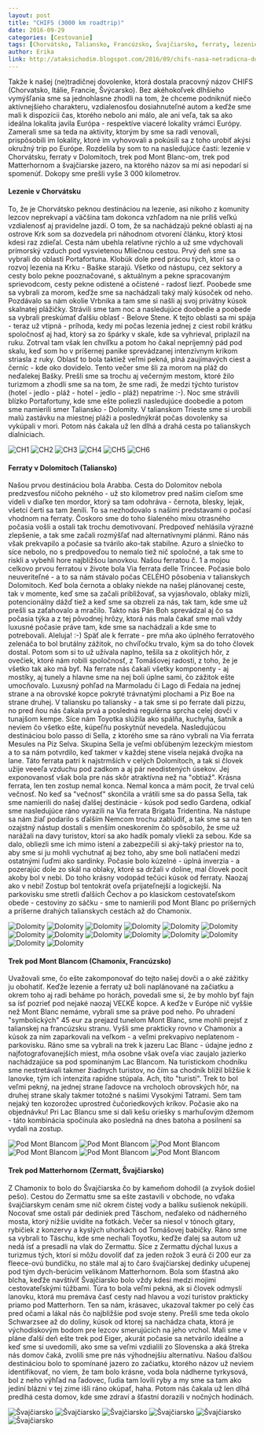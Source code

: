 ```yaml
---
layout: post
title: "CHIFS (3000 km roadtrip)"
date: 2016-09-29
categories: [Cestovanie]
tags: [Chorvátsko, Taliansko, Francúzsko, Švajčiarsko, ferraty, lezenie, Mont Blanc, Matterhorn, Dolomity]
author: Erika
link: http://ataksichodim.blogspot.com/2016/09/chifs-nasa-netradicna-dovolenka.html
---
```


Takže k našej (ne)tradičnej dovolenke, ktorá dostala pracovný názov CHIFS (Chorvatsko, Itálie, Francie, Švýcarsko). Bez akéhokoľvek dlhšieho vymýšľania sme sa jednohlasne zhodli na tom, že chceme podniknúť niečo aktívnejšieho charakteru, vzdialenosťou dosiahnuteľné autom a keďže sme mali k dispozícii čas, ktorého nebolo ani málo, ale ani veľa, tak sa ako ideálna lokalita javila Európa - respektíve viaceré lokality vrámci Európy. Zamerali sme sa teda na aktivity, ktorým by sme sa radi venovali, prispôsobili im lokality, ktoré im vyhovovali a pokúsili sa z toho urobiť akýsi okružný trip po Európe. Rozdelila by som to na nasledujúce časti: lezenie v Chorvátsku, ferraty v Dolomitoch, trek pod Mont Blanc-om, trek pod Matterhornom a švajčiarske jazero, na ktorého názov sa mi asi nepodarí si spomenúť. Dokopy sme prešli vyše 3 000 kilometrov.

#### Lezenie v Chorvátsku

To, že je Chorvátsko peknou destináciou na lezenie, asi nikoho z komunity lezcov neprekvapí a väčšina tam dokonca vzhľadom na nie príliš veľkú vzdialenosť aj pravidelne jazdí. O tom, že sa nachádzajú pekné oblasti aj na ostrove Krk som sa dozvedela pri náhodnom otvorení článku, ktorý ktosi kdesi raz zdieľal. Cesta nám ubehla relatívne rýchlo a už sme vdychovali prímorský vzduch pod vysvietenou Mliečnou cestou. Prvý deň sme sa vybrali do oblasti Portafortuna. Klobúk dole pred prácou tých, ktorí sa o rozvoj lezenia na Krku - Baške starajú. Všetko od nástupu, cez sektory a cesty bolo pekne pooznačované, s aktuálnym a pekne spracovaným sprievodcom, cesty pekne odistené a očistené - radosť liezť. Poobede sme sa vybrali za morom, keďže sme sa nachádzali taký malý kúsoček od neho. Pozdávalo sa nám okolie Vrbnika a tam sme si našli aj svoj privátny kúsok skalnatej plážičky. Strávili sme tam noc a nasledujúce doobedie a poobede sa vybrali preskúmať ďalšiu oblasť - Belove Stene. K tejto oblasti sa mi spája - teraz už vtipná - príhoda, kedy mi počas lezenia jednej z ciest robil krátku spoločnosť aj had, ktorý sa zo špárky v skale, kde sa vyhrieval, priplazil na ruku. Zotrval tam však len chvíľku a potom ho čakal nepríjemný pád pod skalu, keď som ho v príšernej panike sprevádzanej intenzívnym krikom striasla z ruky. Oblasť to bola taktiež veľmi pekná, plná zaujímavých ciest a černíc - kde oko dovidelo. Tento večer sme šli za morom na pláž do neďalekej Bašky. Prešli sme sa trochu aj večerným mestom, ktoré žilo turizmom a zhodli sme sa na tom, že sme radi, že medzi týchto turistov (hotel - jedlo - pláž - hotel - jedlo - pláž) nepatríme :-). Noc sme strávili blízko Portafortuny, kde sme ešte poliezli nasledujúce doobedie a potom sme namierili smer Taliansko - Dolomity. V talianskom Trieste sme si urobili malú zastávku na miestnej pláži a poslednýkrát počas dovolenky sa vykúpali v mori. Potom nás čakala už len dlhá a drahá cesta po talianskych dialniciach.

![CH1](https://4.bp.blogspot.com/-6NqmiLbh_L0/V-0ashXOVHI/AAAAAAAABfw/_alor5MNuwQFeAJkWP2_NdoKvSl1TDchgCLcB/s1600/2016-08-27_00007.jpg "CH1")
![CH2](https://4.bp.blogspot.com/-VJvpuZHB5Uc/V-0auvs-koI/AAAAAAAABgY/XYojqtpTSZADgUNvV_TJO5kMSy4WgOykQCLcB/s1600/2016-08-28_00018.jpg "CH2")
![CH3](https://1.bp.blogspot.com/-jRMv-Txjsug/V-0au3LHmiI/AAAAAAAABgc/5wimS9ILXUMYP2HiPM5atSz0R7VbU_qtwCLcB/s1600/2016-08-28_00019.jpg "CH3")
![CH4](https://4.bp.blogspot.com/-SUfvx_UtTmo/V-0av-NXepI/AAAAAAAABg4/krq2bDNzH8kReNgBRNmEj6BiqMvFkzFygCLcB/s1600/2016-08-28_00020.jpg "CH4")
![CH5](https://1.bp.blogspot.com/-cbJCT4iAXg4/V-0av6Di7pI/AAAAAAAABg0/5TZEos7jPCMPBMczm4xNDcjJqqUslVGRgCLcB/s1600/2016-08-29_00027.jpg "CH5")
![CH6](https://4.bp.blogspot.com/-Zcw_tvfcvRY/V-0asxAt1eI/AAAAAAAABf4/x8nWoXCsoNY8ajrJrZc9bcIMAh5Ve7nTgCLcB/s1600/2016-08-27_00009.jpg "CH6")

#### Ferraty v Dolomitoch (Taliansko)

Našou prvou destináciou bola Arabba. Cesta do Dolomitov nebola predzvesťou ničoho pekného - už sto kilometrov pred našim cieľom sme videli v diaľke ten mordor, ktorý sa tam odohráva - černota, blesky, lejak, všetci čerti sa tam ženili. To sa nezhodovalo s našimi predstavami o počasí vhodnom na ferraty. Čoskoro sme do toho šialeného mixu otrasného počasia vošli a ostali tak trochu demotivovaní. Predpoveď nehlásila výrazné zlepšenie, a tak sme začali rozmýšľať nad alternatívnymi plánmi. Ráno nás však prekvapilo a počasie sa tvárilo ako-tak stabilne. Azuro a slniečko to síce nebolo, no s predpoveďou to nemalo tiež nič spoločné, a tak sme to riskli a vybehli hore najbližšou lanovkou. Našou ferratou č. 1 a mojou celkovo prvou ferratou v živote bola Via ferrata delle Trincee. Počasie bolo neuveriteľné - a to sa nám stávalo počas CELÉHO pôsobenia v talianskych Dolomitoch. Keď bola černota a oblaky niekde na našej plánovanej ceste, tak v momente, keď sme sa začali približovať, sa vyjasňovalo, oblaky mizli, potencionálny dážď tiež a keď sme sa obzreli za nás, tak tam, kde sme už prešli sa zaťahovalo a mračilo. Takto nás Pán Boh sprevádzal aj čo sa počasia týka a z tej pôvodnej hrôzy, ktorá nás mala čakať sme mali vždy luxusné počasie práve tam, kde sme sa nachádzali a kde sme to potrebovali. Aleluja! :-) Späť ale k ferrate - pre mňa ako úplného ferratového zelenáča to bol brutálny zážitok, no chvíľočku trvalo, kým sa do toho človek dostal. Potom som si to už užívala naplno, tešila sa z okolitých hôr, z ovečiek, ktoré nám robili spoločnosť, z Tomášovej radosti, z toho, že je všetko tak ako má byť. Na ferrate nás čakali všetky komponenty - aj mostíky, aj tunely a hlavne sme na nej boli úplne sami, čo zážitok ešte umocňovalo. Luxusný pohľad na Marmoladu či Lago di Fedaia na jednej strane a na obrovské kopce pokryté trávnatými plochami a Piz Boe na strane druhej. V taliansku po taliansky - a tak sme si po ferrate dali pizzu, no pred ňou nás čakala prvá a posledná regulérna sprcha celej dovči v tunajšom kempe. Síce nám Toyotka slúžila ako spálňa, kuchyňa, šatník a neviem čo všetko ešte, kúpeľňu poskytnúť nevedela. Nasledujúcou destináciou bolo passo di Sella, z ktorého sme sa ráno vybrali na Via ferrata Mesules na Piz Selva. Skupina Sella je veľmi obľúbeným lezeckým miestom a to sa nám potvrdilo, keď takmer v každej stene visela nejaká dvojka na lane. Táto ferrata patrí k najstrmších v celých Dolomitoch, a tak si človek užije veeeľa vzduchu pod zadkom a aj pár neodistených úsekov. Jej exponovanosť však bola pre nás skôr atraktívna než na "obtiaž". Krásna ferrata, len ten zostup nemal konca. Nemal konca a mám pocit, že trval celú večnosť. No keď sa "večnosť" skončila a vrátili sme sa do passa Sella, tak sme namierili do našej ďalšej destinácie - kúsok pod sedlo Gardena, odkiaľ sme nasledujúce ráno vyrazili na Via ferrata Brigata Tridentina. Na nástupe sa nám žiaľ podarilo s ďalším Nemcom trochu zablúdiť, a tak sme sa na ten ozajstný nástup dostali s menším oneskorením čo spôsobilo, že sme už narážali na davy turistov, ktorí sa ako hadík pomaly vliekli za sebou. Kde sa dalo, obliezli sme ich mimo istení a zabezpečili si aký-taký priestor na to, aby sme si ju mohli vychutnať aj bez toho, aby sme boli natlačení medzi ostatnými ľuďmi ako sardinky. Počasie bolo kúzelné - úplná inverzia - a pozerajúc dole zo skál na oblaky, ktoré sa držali v doline, mal človek pocit akoby bol v nebi. Do toho krásny vodopád tečúci kúsok od ferraty. Naozaj ako v nebi! Zostup bol tentokrát oveľa prijateľnejší a logickejší. Na parkovisku sme stretli ďalších Čechov a po klasickom cestovateľskom obede - cestoviny zo sáčku - sme to namierili pod Mont Blanc po príšerných a príšerne drahých talianskych cestách až do Chamonix.

![Dolomity](https://3.bp.blogspot.com/-oOVX6NOn2Cs/V-0jnRWgRlI/AAAAAAAABhs/BKc3oX4dceAyWDzZuHakbm-Yev0mmBNjACLcB/s1600/2016-08-30_00037.jpg "Dolomity")
![Dolomity](https://1.bp.blogspot.com/-wu7gkpk8NUc/V-0jn3Tm2jI/AAAAAAAABh8/LTERTYTtg30js1c1bUUV4oZbIZ8LJbAigCLcB/s1600/2016-08-30_00040.jpg "Dolomity")
![Dolomity](https://4.bp.blogspot.com/-tPNuUerv7zk/V-0jrTmUb9I/AAAAAAAABiw/Z59_fSl066wzJwRQKrW-8RZ3_wgE1hJhwCLcB/s1600/2016-08-30_00054.jpg "Dolomity")
![Dolomity](https://3.bp.blogspot.com/-0iQ8ECoVUQY/V-0jrbVdtXI/AAAAAAAABi0/-NA_DbqAC0QruLDJm30VpkbX-wueDvV-wCLcB/s1600/2016-08-31_00055.jpg "Dolomity")
![Dolomity](https://4.bp.blogspot.com/-4mLmyRuza4E/V-0jsY1IKVI/AAAAAAAABi8/rSu2TrdhdVgu5LNREvmoaAO7nFmKtwCtQCLcB/s1600/2016-08-31_00057.jpg "Dolomity")
![Dolomity](https://3.bp.blogspot.com/-Et7uZXfkP8U/V-0jsD62KgI/AAAAAAAABi4/CHsouzoI42w7TSAQhe2Qv0MQrNbRi0AIACLcB/s1600/2016-08-31_00060.jpg "Dolomity")
![Dolomity](https://2.bp.blogspot.com/-ETEP2kHv-V4/V-0jtqBgblI/AAAAAAAABjI/NsH4xv1HQSwuw6byOsZEGqppc23j6LBNACLcB/s1600/2016-08-31_00062.jpg "Dolomity")
![Dolomity](https://4.bp.blogspot.com/-UNVwObNRjVs/V-0juWY6eLI/AAAAAAAABjQ/B_O3LoQLnBE-7b8VXCdtxvYIW-gJtnkzQCLcB/s1600/2016-08-31_00064.jpg "Dolomity")
![Dolomity](https://2.bp.blogspot.com/-yqKLTRaPlm4/V-0jvZtYLuI/AAAAAAAABjg/WSDY1QOd-vMizMkpcbbH_z-8edzcrEzVACLcB/s1600/2016-08-31_00069.jpg "Dolomity")
![Dolomity](https://2.bp.blogspot.com/-7tJOyRdAdFU/V-0jwF1GtII/AAAAAAAABjw/ytACVlFZWl8RocjHyU3r389MYPzBshhgQCLcB/s1600/2016-08-31_00072.jpg "Dolomity")
![Dolomity](https://4.bp.blogspot.com/-zUhap_I6CXs/V-0jx3MtXmI/AAAAAAAABkM/KM7UFFA7kXYhTpjE-lHRzxI9_pV1bxfBwCLcB/s1600/2016-08-31_00083.jpg "Dolomity")
![Dolomity](https://3.bp.blogspot.com/-CFP5snKI5SY/V-0jx6UT3rI/AAAAAAAABkQ/AeMZiodU8dA90JAbD30DVs_14y7AFQZWACLcB/s1600/2016-08-31_00085.jpg "Dolomity")
![Dolomity](https://4.bp.blogspot.com/-rQ4x3kvjYE4/V-0jzryo20I/AAAAAAAABkw/RyaywDYYdQsdGzL3BMoYH10EUELrfC-LgCLcB/s1600/2016-09-01_00097.jpg "Dolomity")
![Dolomity](https://4.bp.blogspot.com/-G4mu4F-MGA0/V-0jzdRllQI/AAAAAAAABks/76E5hcBN8QYdWygtId3GZYRfISSLkIPzQCLcB/s1600/2016-09-01_00099.jpg "Dolomity")

#### Trek pod Mont Blancom (Chamonix, Francúzsko)

Uvažovali sme, čo ešte zakomponovať do tejto našej dovči a o aké zážitky ju obohatiť. Keďže lezenie a ferraty už boli naplánované na začiatku a okrem toho aj radi beháme po horách, povedali sme si, že by mohlo byť fajn sa ísť pozrieť pod nejaké naozaj VEĽKÉ kopce. A keďže v Európe nič vyššie než Mont Blanc nemáme, vybrali sme sa práve pod neho. Po uhradení "symbolických" 45 eur za prejazd tunelom Mont Blanc, sme mohli prejsť z talianskej na francúzsku stranu. Vyšli sme prakticky rovno v Chamonix a kúsok za ním zaparkovali na veľkom - a veľmi prekvapivo neplatenom - parkovisku. Ráno sme sa vybrali na trek k jazeru Lac Blanc - údajne jedno z najfotografovanejších miest, mňa osobne však oveľa viac zaujalo jazierko nachádzajúce sa pod spomínaným Lac Blancom. Na turistickom chodníku sme nestretávali takmer žiadnych turistov, no čím sa chodník blížil bližšie k lanovke, tým ich intenzita rapídne stúpala. Ach, títo "turisti". Trek to bol veľmi pekný, na jednej strane ľadovce na vrcholoch obrovských hôr, na druhej strane skaly takmer totožné s našimi Vysokými Tatrami. Sem tam nejaký ten kozorožec uprostred čučoriedkových kríkov. Počasie ako na objednávku! Pri Lac Blancu sme si dali kešu oriešky s marhuľovým džemom - táto kombinácia spočinula ako posledná na dnes batoha a posilnení sa vydali na zostup.

![Pod Mont Blancom](https://2.bp.blogspot.com/-PEn66bZKs0I/V-0mpuMVy1I/AAAAAAAABlk/dWtgTLKKQ1Q4t2es6aoLfhABO-JJdChRQCEw/s1600/2016-09-02_00111.jpg "Pod Mont Blancom")
![Pod Mont Blancom](https://3.bp.blogspot.com/-QC8x94b5Sz0/V-0mqQsm3YI/AAAAAAAABlw/dkAJ4W8uxaEnsZN7tHhXp3IqeqBcdhSHgCEw/s1600/2016-09-02_00113.jpg "Pod Mont Blancom")
![Pod Mont Blancom](https://4.bp.blogspot.com/-t9d3fGJXPr8/V-0mq3vR3TI/AAAAAAAABmA/EZfgrRJTfnQfruGNbSZqbfAsHv7nZZ77ACEw/s1600/2016-09-02_00115.jpg "Pod Mont Blancom")
![Pod Mont Blancom](https://2.bp.blogspot.com/-8AAj_NOkl20/V-0msp5MKyI/AAAAAAAABmU/Iefg9di1Gr0t7rLlOQ3roL-r-L2CbxxFwCEw/s1600/2016-09-02_00116.jpg "Pod Mont Blancom")
![Pod Mont Blancom](https://1.bp.blogspot.com/-zq8bEGiXxbs/V-0mrQOJJWI/AAAAAAAABmE/3O7VW8eUcvEtKNYkuCYwYdnXm20IRQ6xwCEw/s1600/2016-09-02_00119.jpg "Pod Mont Blancom")
![Pod Mont Blancom](https://1.bp.blogspot.com/-lQPHPNGv7Rk/V-0msW0H8nI/AAAAAAAABmQ/iFM8FNstECYMuAXjR6oNcp8AV-xXEHkQgCEw/s1600/2016-09-02_00121.jpg "Pod Mont Blancom")

#### Trek pod Matterhornom (Zermatt, Švajčiarsko)

Z Chamonix to bolo do Švajčiarska čo by kameňom dohodil (a zvyšok došiel pešo). Cestou do Zermattu sme sa ešte zastavili v obchode, no vďaka švajčiarskym cenám sme nič okrem čistej vody a balíku sušienok nekúpili. Nocovať sme ostali pár dediniek pred Täschom, neďaleko od nádherného mosta, ktorý nižšie uvidíte na fotkách. Večer sa niesol v tónoch gitary, rybičiek z konzervy a kyslých uhorkách od Tomášovej babičky. Ráno sme sa vybrali to Täschu, kde sme nechali Toyotku, keďže ďalej sa autom už nedá ísť a presadli na vlak do Zermattu. Síce z Zermattu dýchal luxus a turizmus tých, ktorí si môžu dovoliť dať za jeden rožok 3 eurá či 200 eur za fleece-ovú bundičku, no stále mal aj to čaro švajčiarskej dedinky učupenej pod tým dych-berúcim velikánom Matterhornom. Bola som šťastná ako blcha, keďže navštíviť Švajčiarsko bolo vždy kdesi medzi mojimi cestovateľskými túžbami. Túra to bola veľmi pekná, ak si človek odmyslí lanovku, ktorá mu premáva časť cesty nad hlavou a vozí turistov prakticky priamo pod Matterhorn. Ten sa nám, krásavec, ukazoval takmer po celý čas pred očami a lákal nás čo najbližšie pod svoje steny. Prešli sme teda okolo Schwarzsee až do doliny, kúsok od ktorej sa nachádza chata, ktorá je východiskovým bodom pre lezcov smerujúcich na jeho vrchol. Mali sme v pláne ďalší deň ešte trek pod Eiger, akurát počasie sa netvárilo ideálne a keď sme si uvedomili, ako sme sa veľmi vzdialili zo Slovenska a aká štreka nás domov čaká, zvolili sme pre nás výhodnejšiu alternatívu. Našou ďalšou destináciou bolo to spomínané jazero zo začiatku, ktorého názov už neviem identifikovať, no viem, že tam bolo krásne, voda bola nádherne tyrkysová, bol z neho výhľad na ľadovec, ľudia tam lovili ryby a my sme sa tam ako jediní blázni v tej zime išli ráno okúpať, haha. Potom nás čakala už len dlhá predlhá cesta domov, kde sme zdraví a šťastní dorazili v nočných hodinách.

![Švajčiarsko](https://4.bp.blogspot.com/-NTX-Dbc8RRs/V-0qxPn_t-I/AAAAAAAABnE/MKlxe5WetUoChKQcSbrQ4_fRmRRA2cm6QCLcB/s1600/2016-09-03_00129.jpg "Švajčiarsko")
![Švajčiarsko](https://1.bp.blogspot.com/-IdIAxoZ9BVk/V-0qxS0oJsI/AAAAAAAABnM/Y7hg0olLxksN6j02UfyjVWsw86QpyBtgQCLcB/s1600/2016-09-03_00130.jpg "Švajčiarsko")
![Švajčiarsko](https://4.bp.blogspot.com/-qeHhHYZjxk0/V-0qx-8sJ5I/AAAAAAAABnU/LWg_rXiSdksJ0B0NOduO14YRyiQ6bcgrgCLcB/s1600/2016-09-03_00132.jpg "Švajčiarsko")
![Švajčiarsko](https://1.bp.blogspot.com/-XTD5bpIQqso/V-0qx6MvypI/AAAAAAAABnY/LzMrDd1Fn94bomv-Ca9-KN99WQValHY7ACLcB/s1600/2016-09-03_00133.jpg "Švajčiarsko")
![Švajčiarsko](https://2.bp.blogspot.com/-A6xMIRpET5c/V-0qyiO5ovI/AAAAAAAABnk/lTck_7k7V04lc5gxT1ViYR2h3ZynP1kdgCLcB/s1600/2016-09-03_00139.jpg "Švajčiarsko")
![Švajčiarsko](https://4.bp.blogspot.com/-e3JPTwO3wYo/V-0qzFasK1I/AAAAAAAABnw/hGMnveu12p0pZNvtUhHfr6xtAQniHyPTwCLcB/s1600/2016-09-04_00142.jpg "Švajčiarsko")







